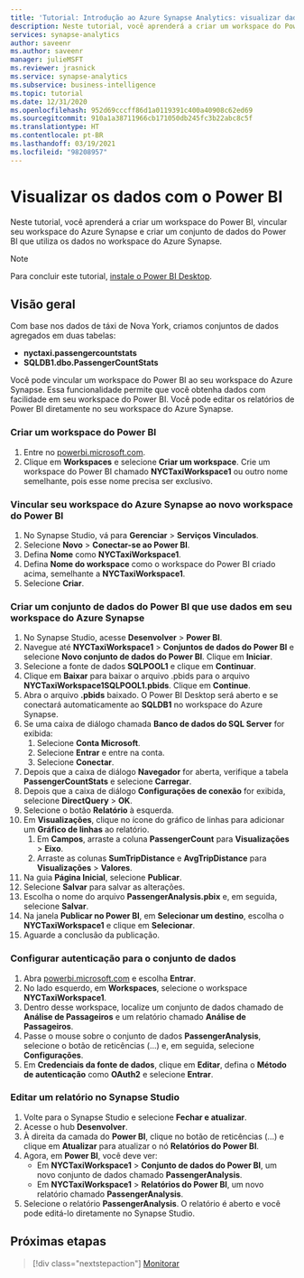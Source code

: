 ```yaml
---
title: 'Tutorial: Introdução ao Azure Synapse Analytics: visualizar dados do workspace com o Power BI'
description: Neste tutorial, você aprenderá a criar um workspace do Power BI, vincular seu workspace do Azure Synapse e criar um conjunto de dados do Power BI que utiliza os dados no workspace do Azure Synapse.
services: synapse-analytics
author: saveenr
ms.author: saveenr
manager: julieMSFT
ms.reviewer: jrasnick
ms.service: synapse-analytics
ms.subservice: business-intelligence
ms.topic: tutorial
ms.date: 12/31/2020
ms.openlocfilehash: 952d69cccff86d1a0119391c400a40908c62ed69
ms.sourcegitcommit: 910a1a38711966cb171050db245fc3b22abc8c5f
ms.translationtype: HT
ms.contentlocale: pt-BR
ms.lasthandoff: 03/19/2021
ms.locfileid: "98208957"
---
```

# <a name="visualize-data-with-power-bi"></a>Visualizar os dados com o Power BI

Neste tutorial, você aprenderá a criar um workspace do Power BI, vincular seu workspace do Azure Synapse e criar um conjunto de dados do Power BI que utiliza os dados no workspace do Azure Synapse. 

> [!NOTE]
> Para concluir este tutorial, [instale o Power BI Desktop](https://aka.ms/pbidesktopstore).

## <a name="overview"></a>Visão geral

Com base nos dados de táxi de Nova York, criamos conjuntos de dados agregados em duas tabelas:
- **nyctaxi.passengercountstats**
- **SQLDB1.dbo.PassengerCountStats**

Você pode vincular um workspace do Power BI ao seu workspace do Azure Synapse. Essa funcionalidade permite que você obtenha dados com facilidade em seu workspace do Power BI. Você pode editar os relatórios de Power BI diretamente no seu workspace do Azure Synapse. 

### <a name="create-a-power-bi-workspace"></a>Criar um workspace do Power BI

1. Entre no [powerbi.microsoft.com](https://powerbi.microsoft.com/).
1. Clique em **Workspaces** e selecione **Criar um workspace**. Crie um workspace do Power BI chamado **NYCTaxiWorkspace1** ou outro nome semelhante, pois esse nome precisa ser exclusivo.

### <a name="link-your-azure-synapse-workspace-to-your-new-power-bi-workspace"></a>Vincular seu workspace do Azure Synapse ao novo workspace do Power BI

1. No Synapse Studio, vá para **Gerenciar** > **Serviços Vinculados**.
1. Selecione **Novo** > **Conectar-se ao Power BI**.
1. Defina **Nome** como **NYCTaxiWorkspace1**.
1. Defina **Nome do workspace** como o workspace do Power BI criado acima, semelhante a **NYCTaxiWorkspace1**.
1. Selecione **Criar**.

### <a name="create-a-power-bi-dataset-that-uses-data-in-your-azure-synapse-workspace"></a>Criar um conjunto de dados do Power BI que use dados em seu workspace do Azure Synapse

1. No Synapse Studio, acesse **Desenvolver** > **Power BI**.
1. Navegue até **NYCTaxiWorkspace1** > **Conjuntos de dados do Power BI** e selecione **Novo conjunto de dados do Power BI**. Clique em **Iniciar**.
1. Selecione a fonte de dados **SQLPOOL1** e clique em **Continuar**.
1. Clique em **Baixar** para baixar o arquivo .pbids para o arquivo **NYCTaxiWorkspace1SQLPOOL1.pbids**. Clique em **Continue**.
1. Abra o arquivo **.pbids** baixado. O Power BI Desktop será aberto e se conectará automaticamente ao **SQLDB1** no workspace do Azure Synapse.
1. Se uma caixa de diálogo chamada **Banco de dados do SQL Server** for exibida:
    1. Selecione **Conta Microsoft**.
    1. Selecione **Entrar** e entre na conta.
    1. Selecione **Conectar**.
1. Depois que a caixa de diálogo **Navegador** for aberta, verifique a tabela **PassengerCountStats** e selecione **Carregar**.
1. Depois que a caixa de diálogo **Configurações de conexão** for exibida, selecione **DirectQuery** > **OK**.
1. Selecione o botão **Relatório** à esquerda.
1. Em **Visualizações**, clique no ícone do gráfico de linhas para adicionar um **Gráfico de linhas** ao relatório.
    1. Em **Campos**, arraste a coluna **PassengerCount** para **Visualizações** > **Eixo**.
    1. Arraste as colunas **SumTripDistance** e **AvgTripDistance** para **Visualizações** > **Valores**.
1. Na guia **Página Inicial**, selecione **Publicar**.
1. Selecione **Salvar** para salvar as alterações.
1. Escolha o nome do arquivo **PassengerAnalysis.pbix** e, em seguida, selecione **Salvar**.
1. Na janela **Publicar no Power BI**, em **Selecionar um destino**, escolha o **NYCTaxiWorkspace1** e clique em **Selecionar**.
1. Aguarde a conclusão da publicação. 

### <a name="configure-authentication-for-your-dataset"></a>Configurar autenticação para o conjunto de dados

1. Abra [powerbi.microsoft.com](https://powerbi.microsoft.com/) e escolha **Entrar**.
1. No lado esquerdo, em **Workspaces**, selecione o workspace **NYCTaxiWorkspace1**.
1. Dentro desse workspace, localize um conjunto de dados chamado de **Análise de Passageiros** e um relatório chamado **Análise de Passageiros**.
1. Passe o mouse sobre o conjunto de dados **PassengerAnalysis**, selecione o botão de reticências (...) e, em seguida, selecione **Configurações**.
1. Em **Credenciais da fonte de dados**, clique em **Editar**, defina o **Método de autenticação** como **OAuth2** e selecione **Entrar**.

### <a name="edit-a-report-in-synapse-studio"></a>Editar um relatório no Synapse Studio

1. Volte para o Synapse Studio e selecione **Fechar e atualizar**.
1. Acesse o hub **Desenvolver**.
1. À direita da camada do **Power BI**, clique no botão de reticências (...) e clique em **Atualizar** para atualizar o nó **Relatórios do Power BI**.
1. Agora, em **Power BI**, você deve ver:
    * Em **NYCTaxiWorkspace1** > **Conjunto de dados do Power BI**, um novo conjunto de dados chamado **PassengerAnalysis**.
    * Em **NYCTaxiWorkspace1** > **Relatórios do Power BI**, um novo relatório chamado **PassengerAnalysis**.
1. Selecione o relatório **PassengerAnalysis**. O relatório é aberto e você pode editá-lo diretamente no Synapse Studio.



## <a name="next-steps"></a>Próximas etapas

> [!div class="nextstepaction"]
> [Monitorar](get-started-monitor.md)
                                 

